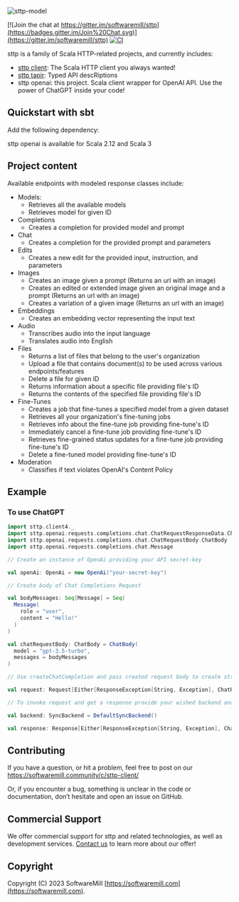 ![sttp-model](https://github.com/softwaremill/sttp-openai/raw/master/banner.png)

[![Join the chat at https://gitter.im/softwaremill/sttp](https://badges.gitter.im/Join%20Chat.svg)](https://gitter.im/softwaremill/sttp)
[![CI](https://github.com/softwaremill/sttp-openai/workflows/CI/badge.svg)](https://github.com/softwaremill/sttp-openai/actions?query=workflow%3ACI+branch%3Amaster)

[//]: # ([![Maven Central]&#40;https://maven-badges.herokuapp.com/maven-central/com.softwaremill.sttp&#41;&#40;https://maven-badges.herokuapp.com/maven-central/com.softwaremill.sttp&#41;)

sttp is a family of Scala HTTP-related projects, and currently includes:

* [sttp client](https://github.com/softwaremill/sttp): The Scala HTTP client you always wanted!
* [sttp tapir](https://github.com/softwaremill/tapir): Typed API descRiptions
* sttp openai: this project. Scala client wrapper for OpenAI API. Use the power of ChatGPT inside your code!

## Quickstart with sbt

Add the following dependency:

[//]: # (```scala)
[//]: # ("com.softwaremill.sttp.openai" %% "core" % "?.?.?")
[//]: # (```)

sttp openai is available for Scala 2.12 and Scala 3

## Project content

Available endpoints with modeled response classes include:
* Models:
  * Retrieves all the available models
  * Retrieves model for given ID
* Completions
  * Creates a completion for provided model and prompt
* Chat
  * Creates a completion for the provided prompt and parameters
* Edits
  * Creates a new edit for the provided input, instruction, and parameters
* Images
  * Creates an image given a prompt (Returns an url with an image)
  * Creates an edited or extended image given an original image and a prompt (Returns an url with an image)
  * Creates a variation of a given image (Returns an url with an image)
* Embeddings
  * Creates an embedding vector representing the input text
* Audio
  * Transcribes audio into the input language
  * Translates audio into English
* Files
  * Returns a list of files that belong to the user's organization
  * Upload a file that contains document(s) to be used across various endpoints/features
  * Delete a file for given ID
  * Returns information about a specific file providing file's ID
  * Returns the contents of the specified file providing file's ID
* Fine-Tunes
  * Creates a job that fine-tunes a specified model from a given dataset
  * Retrieves all your organization's fine-tuning jobs
  * Retrieves info about the fine-tune job providing fine-tune's ID
  * Immediately cancel a fine-tune job providing fine-tune's ID
  * Retrieves fine-grained status updates for a fine-tune job providing fine-tune's ID
  * Delete a fine-tuned model providing fine-tune's ID
* Moderation
  * Classifies if text violates OpenAI's Content Policy

## Example

### To use ChatGPT

```scala mdoc:compile-only 
import sttp.client4._
import sttp.openai.requests.completions.chat.ChatRequestResponseData.ChatResponse
import sttp.openai.requests.completions.chat.ChatRequestBody.ChatBody
import sttp.openai.requests.completions.chat.Message

// Create an instance of OpenAi providing your API secret-key

val openAi: OpenAi = new OpenAi("your-secret-key")

// Create body of Chat Completions Request

val bodyMessages: Seq[Message] = Seq(
  Message(
    role = "user",
    content = "Hello!"
  )
)

val chatRequestBody: ChatBody = ChatBody(
  model = "gpt-3.5-turbo",
  messages = bodyMessages
)

// Use createChatCompletion and pass created request body to create sttp request

val request: Request[Either[ResponseException[String, Exception], ChatResponse]] = openAi.createChatCompletion(chatRequestBody)

// To invoke request and get a response provide your wished backend and send created request

val backend: SyncBackend = DefaultSyncBackend()

val response: Response[Either[ResponseException[String, Exception], ChatResponse]] = request.send(backend)
```

## Contributing

If you have a question, or hit a problem, feel free to post on our https://softwaremill.community/c/sttp-client/

Or, if you encounter a bug, something is unclear in the code or documentation, don’t hesitate and open an issue on GitHub.

## Commercial Support

We offer commercial support for sttp and related technologies, as well as development services. [Contact us](https://softwaremill.com) to learn more about our offer!

## Copyright

Copyright (C) 2023 SoftwareMill [https://softwaremill.com](https://softwaremill.com).